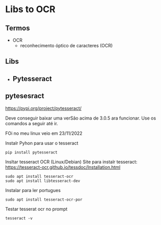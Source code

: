 # Libs to OCR

## Termos

+ OCR
  - reconhecimento óptico de caracteres (OCR)

## Libs

+ Pytesseract
  -

## pytesesract

https://pypi.org/project/pytesseract/

Deve conseguir baixar uma verSâo acima de 3.0.5 ara funcionar. Use os comandos a seguir até ir.

FOi no meu linux veio em 23/11/2022

Instalr Pyhon para usar o tesseract
```
pip install pytesseract
```

Insltar tesseract OCR (Linux/Debian)
Site para instalr tesseract: https://tesseract-ocr.github.io/tessdoc/Installation.html
```
sudo apt install tesseract-ocr
sudo apt install libtesseract-dev
```

Instalar para ler portugues
```
sudo apt install tesseract-ocr-por

```

Testar tesserat ocr no prompt
```
tesseract -v
```


